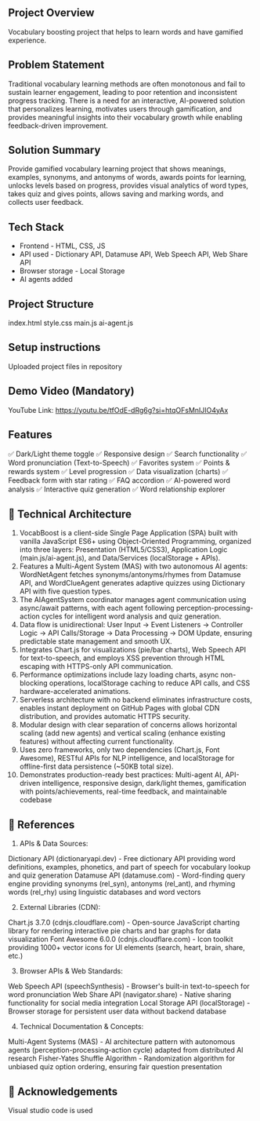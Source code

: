 ## Project Overview
Vocabulary boosting project that helps to learn words and have gamified experience.
## Problem Statement
Traditional vocabulary learning methods are often monotonous and fail to sustain learner engagement, leading to poor retention and inconsistent progress tracking. There is a need for an interactive, AI-powered solution that personalizes learning, motivates users through gamification, and provides meaningful insights into their vocabulary growth while enabling feedback-driven improvement.
## Solution Summary
Provide gamified vocabulary learning project that shows meanings, examples, synonyms, and antonyms of words, awards points for learning, unlocks levels based on progress, provides visual analytics of word types, takes quiz and gives points, allows saving and marking words, and collects user feedback.
## Tech Stack
- Frontend - HTML, CSS, JS
- API used - Dictionary API, Datamuse API, Web Speech API,  Web Share API
- Browser storage - Local Storage
- AI agents added
## Project Structure
index.html
style.css
main.js
ai-agent.js
## Setup instructions
Uploaded project files in repository
## Demo Video (Mandatory)
YouTube Link: 
https://youtu.be/tfOdE-dRg6g?si=htqOFsMnIJIO4yAx
## Features
✅ Dark/Light theme toggle
✅ Responsive design
✅ Search functionality
✅ Word pronunciation (Text-to-Speech)
✅ Favorites system
✅ Points & rewards system
✅ Level progression
✅ Data visualization (charts)
✅ Feedback form with star rating
✅ FAQ accordion
✅ AI-powered word analysis
✅ Interactive quiz generation
✅ Word relationship explorer
## 🧩 Technical Architecture
1. VocabBoost is a client-side Single Page Application (SPA) built with vanilla JavaScript ES6+ using Object-Oriented Programming, organized into three layers: Presentation (HTML5/CSS3), Application Logic (main.js/ai-agent.js), and Data/Services (localStorage + APIs).
2. Features a Multi-Agent System (MAS) with two autonomous AI agents: WordNetAgent fetches synonyms/antonyms/rhymes from Datamuse API, and WordClueAgent generates adaptive quizzes using Dictionary API with five question types.
3. The AIAgentSystem coordinator manages agent communication using async/await patterns, with each agent following perception-processing-action cycles for intelligent word analysis and quiz generation.
4. Data flow is unidirectional: User Input → Event Listeners → Controller Logic → API Calls/Storage → Data Processing → DOM Update, ensuring predictable state management and smooth UX.
5. Integrates Chart.js for visualizations (pie/bar charts), Web Speech API for text-to-speech, and employs XSS prevention through HTML escaping with HTTPS-only API communication.
6. Performance optimizations include lazy loading charts, async non-blocking operations, localStorage caching to reduce API calls, and CSS hardware-accelerated animations.
7. Serverless architecture with no backend eliminates infrastructure costs, enables instant deployment on GitHub Pages with global CDN distribution, and provides automatic HTTPS security.
8. Modular design with clear separation of concerns allows horizontal scaling (add new agents) and vertical scaling (enhance existing features) without affecting current functionality.
9. Uses zero frameworks, only two dependencies (Chart.js, Font Awesome), RESTful APIs for NLP intelligence, and localStorage for offline-first data persistence (~50KB total size).
10. Demonstrates production-ready best practices: Multi-agent AI, API-driven intelligence, responsive design, dark/light themes, gamification with points/achievements, real-time feedback, and maintainable codebase
## 🧾 References
1. APIs & Data Sources:

Dictionary API (dictionaryapi.dev) - Free dictionary API providing word definitions, examples, phonetics, and part of speech for vocabulary lookup and quiz generation
Datamuse API (datamuse.com) - Word-finding query engine providing synonyms (rel_syn), antonyms (rel_ant), and rhyming words (rel_rhy) using linguistic databases and word vectors

2. External Libraries (CDN):

Chart.js 3.7.0 (cdnjs.cloudflare.com) - Open-source JavaScript charting library for rendering interactive pie charts and bar graphs for data visualization
Font Awesome 6.0.0 (cdnjs.cloudflare.com) - Icon toolkit providing 1000+ vector icons for UI elements (search, heart, brain, share, etc.)

3. Browser APIs & Web Standards:

Web Speech API (speechSynthesis) - Browser's built-in text-to-speech for word pronunciation
Web Share API (navigator.share) - Native sharing functionality for social media integration
Local Storage API (localStorage) - Browser storage for persistent user data without backend database

4. Technical Documentation & Concepts:

Multi-Agent Systems (MAS) - AI architecture pattern with autonomous agents (perception-processing-action cycle) adapted from distributed AI research
Fisher-Yates Shuffle Algorithm - Randomization algorithm for unbiased quiz option ordering, ensuring fair question presentation

## 🙌 Acknowledgements
Visual studio code is used

